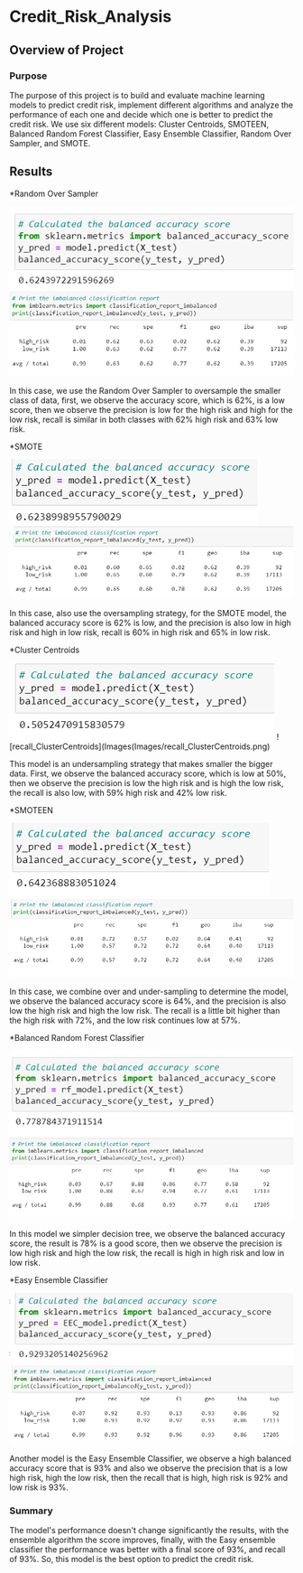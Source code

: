 # Credit_Risk_Analysis
## Overview of Project 
### Purpose
The purpose of this project is to build and evaluate machine learning models to predict credit risk, implement different algorithms and analyze the performance of each one and decide which one is better to predict the credit risk. We use six different models: Cluster Centroids, SMOTEEN, Balanced Random Forest Classifier, Easy Ensemble Classifier, Random Over Sampler, and SMOTE.

## Results 

*Random Over Sampler

![bsc_RandomOverSampler](Images/bsc_RandomOverSampler.png)
![recall_RandomOverSampler](Images/recall_RandomOverSampler.png)

In this case, we use the Random Over Sampler to oversample the smaller class of data, first, we observe the accuracy score, which is 62%, is a low score, then we observe the precision is low for the high risk and high for the low risk, recall is similar in both classes with 62% high risk and 63% low risk.


*SMOTE

![bsc_SMOTE](Images/bsc_SMOTE.png)
![recall_SMOTE](Images/recall_SMOTE.png)

In this case, also use the oversampling strategy, for the SMOTE model, the balanced accuracy score is 62% is low, and the precision is also low in high risk and high in low risk, recall is 60% in high risk and 65% in low risk.

*Cluster Centroids 

![bsc_ClusterCentroids](Images/Images//bsc_ClusterCentroids.png)
![recall_ClusterCentroids](Images(Images/recall_ClusterCentroids.png)

This model is an undersampling strategy that makes smaller the bigger data. First, we observe the balanced accuracy score, which is low at 50%, then we observe the precision is low the high risk and is high the low risk, the recall is also low, with 59% high risk and 42% low risk.

*SMOTEEN

![bsc_SMOTEEN](Images/Images/bsc_SMOTEEN.png)
![recall_SMOTEEN](Images/Images/recall_SMOTEEN.png)

In this case, we combine over and under-sampling to determine the model, we observe the balanced accuracy score is 64%, and the precision is also low the high risk and high the low risk. The recall is a little bit higher than the high risk with 72%, and the low risk continues low at 57%.

*Balanced Random Forest Classifier

![bsc_BalancedRandomForestClassifier](Images/bsc_BalancedRandomForestClassifier.png)
![recall_BalancedRandomForestClassifier](Images/recall_BalancedRandomForestClassifier.png)

In this model we simpler decision tree, we observe the balanced accuracy score, the result is 78% is a good score, then we observe the precision is low high risk and high the low risk, the recall is high in high risk and low in low risk.

*Easy Ensemble Classifier

![bsc_EasyEnsembleClassifier](Images/bsc_EasyEnsembleClassifier.png)
![recall_EasyEnsembleClassifier](Images/recall_EasyEnsembleClassifier.png)

Another model is the Easy Ensemble Classifier, we observe a high balanced accuracy score that is 93% and also we observe the precision that is a low high risk, high the low risk, then the recall that is high, high risk is 92% and low risk is 93%.

### Summary

The model's performance doesn't change significantly the results, with the ensemble algorithm the score improves, finally, with the Easy ensemble classifier the performance was better with a final score of 93%, and recall of 93%. So, this model is the best option to predict the credit risk. 

